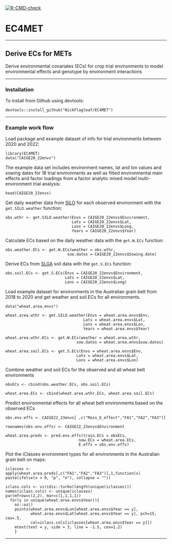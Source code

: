 <!-- badges: start -->
[![R-CMD-check](https://github.com/NickFlagleaf/EC4MET/actions/workflows/R-CMD-check.yaml/badge.svg)](https://github.com/NickFlagleaf/EC4MET/actions/workflows/R-CMD-check.yaml)
<!-- badges: end -->

# EC4MET

***

## Derive ECs for METs 
Derive environmental covariates (ECs) for crop trial environments to model environmental effects and genotype by environment interactions

***

### Installation
To install from Github using devtools:

```
devtools::install_github("NickFlagleaf/EC4MET")
```

***

### Example work flow
Load package and example dataset of info for trial environments between 2020 and 2022:
  ```
library(EC4MET)
data("CAIGE20_22envs")
```

The example data set includes environment names, lat and lon values and sowing dates for 18 trial environments as well as fitted environmental main effects and 
factor loadings from a factor analytic mixed model multi-environment trial analysis:

```
head(CAIGE20_22envs)
```

Get daily weather data from [SILO](https://www.longpaddock.qld.gov.au/silo/) for each observed environment with the `get.SILO.weather` function:
```
obs.wthr <- get.SILO.weather(Envs = CAIGE20_22envs$Environment,
                             Lats = CAIGE20_22envs$Lat,
                             Lons = CAIGE20_22envs$Long,
                             Years = CAIGE20_22envs$Year)
```

Calculate ECs based on the daily weather data with the `get.W.ECs` function:
```
obs.weather.ECs <- get.W.ECs(weather = obs.wthr,
                           sow.dates = CAIGE20_22envs$Sowing.date)
```

Derive ECs from [SLGA](https://www.clw.csiro.au/aclep/soilandlandscapegrid/GetData-R_package.html) soil data with the `get.S.ECs` function:
```
obs.soil.ECs <- get.S.ECs(Envs = CAIGE20_22envs$Environment,
                          Lats = CAIGE20_22envs$Lat,
                          Lons = CAIGE20_22envs$Long)
```

Load example dataset for environments in the Australian grain belt from 2018 to 2020 and get weather and soil ECs for all environments.
```
data("wheat.area.envs")

wheat.area.wthr <- get.SILO.weather(Envs = wheat.area.envs$Env,
                                  Lats = wheat.area.envs$Lat,
                                  Lons = wheat.area.envs$Lon,
                                  Years = wheat.area.envs$Year)
                                  
wheat.area.wthr.ECs <- get.W.ECs(weather = wheat.area.wthr,
                               sow.dates = wheat.area.envs$sow.dates)

wheat.area.soil.ECs <- get.S.ECs(Envs = wheat.area.envs$Env,
                               Lats = wheat.area.envs$Lat,
                               Lons = wheat.area.envs$Lon)

```

Combine weather and soil ECs for the observed and all wheat belt environments 
```
obsECs <- cbind(obs.weather.ECs, obs.soil.ECs)

wheat.area.ECs <- cbind(wheat.area.wthr.ECs, wheat.area.soil.ECs)
```


Predict environmental effects for all wheat belt environments based on the observed ECs
```
obs.env.effs <- CAIGE22_23envs[ ,c("Main_E_effect","FA1","FA2","FA3")]

rownames(obs.env.effs) <- CAIGE22_23envs$Environment

wheat.area.preds <- pred.env.effs(train.ECs = obsECs,
                                new.ECs = wheat.area.ECs,
                                E.effs = obs.env.effs)
```
                                
Plot the iClasses environment types for all environments in the Australian grain belt on maps:
```
iclasses <- apply(wheat.area.preds[,c("FA1","FA2","FA3")],1,function(x) paste(ifelse(x > 0, "p", "n"), collapse = ""))

iclass.cols <- viridis::turbo(length(unique(iclasses)))
names(iclass.cols) <- unique(iclasses)
par(mfrow=c(2,2), mar=c(1,1,1,1))
  for(y in unique(wheat.area.envs$Year)){
    oz::oz()
    points(wheat.area.envs$Lon[wheat.area.envs$Year == y],
           wheat.area.envs$Lat[wheat.area.envs$Year == y], pch=15, cex=.5,
           col=iclass.cols[iclasses[wheat.area.envs$Year == y]])
    mtext(text = y, side = 3, line = -1.5, cex=1.2)
    }
```

***